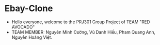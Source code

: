 # Ebay-Clone
+ Hello everyone, welcome to the PRJ301 Group Project of TEAM "RED AVOCADO"
+ TEAM MEMBER: Nguyên Minh Cường, Vũ Danh Hiếu, Pham Quang Anh, Nguyễn Hoàng Việt.
